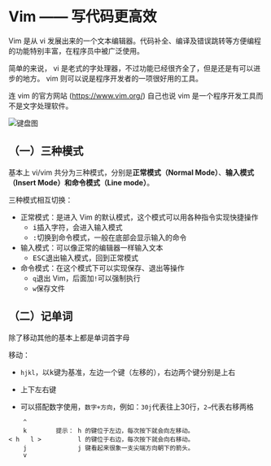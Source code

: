 # Vim —— 写代码更高效

Vim 是从 vi 发展出来的一个文本编辑器。代码补全、编译及错误跳转等方便编程的功能特别丰富，在程序员中被广泛使用。

简单的来说， vi 是老式的字处理器，不过功能已经很齐全了，但是还是有可以进步的地方。 vim 则可以说是程序开发者的一项很好用的工具。

连 vim 的官方网站 (https://www.vim.org/) 自己也说 vim 是一个程序开发工具而不是文字处理软件。

![键盘图](https://cdn.wallleap.cn/img/pic/illustrtion/202208121721944.gif)

## （一）三种模式

基本上 vi/vim 共分为三种模式，分别是**正常模式（Normal Mode）**、**输入模式（Insert Mode）**和**命令模式（Line mode）**。

三种模式相互切换：

* 正常模式：是进入 Vim 的默认模式，这个模式可以用各种指令实现快捷操作
  * <kbd>i</kbd>插入字符，会进入输入模式
  * <kbd>:</kbd>切换到命令模式，一般在底部会显示输入的命令
* 输入模式：可以像正常的编辑器一样输入文本
  * <kbd>ESC</kbd>退出输入模式，回到正常模式
* 命令模式：在这个模式下可以实现保存、退出等操作
  * `q`退出 Vim，后面加`!`可以强制执行
  * `w`保存文件

## （二）记单词

除了移动其他的基本上都是单词首字母

移动：

- `hjkl`，以<kbd>k</kbd>键为基准，左边一个键（左移的），右边两个键分别是上右

- 上下左右键
- 可以搭配数字使用，`数字+方向`，例如：`30j`代表往上30行，`2→`代表右移两格

```code
    ^
    k		 提示： h 的键位于左边，每次按下就会向左移动。
< h   l >		   l 的键位于右边，每次按下就会向右移动。
    j			   j 键看起来很象一支尖端方向朝下的箭头。
    v
```

 